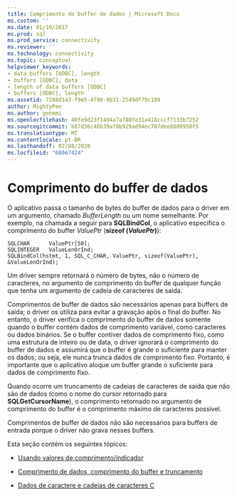 ```yaml
---
title: Comprimento do buffer de dados | Microsoft Docs
ms.custom: ''
ms.date: 01/19/2017
ms.prod: sql
ms.prod_service: connectivity
ms.reviewer: ''
ms.technology: connectivity
ms.topic: conceptual
helpviewer_keywords:
- data buffers [ODBC], length
- buffers [ODBC], data
- length of data buffers [ODBC]
- buffers [ODBC], length
ms.assetid: 7288d143-f9e5-4f90-9b31-2549df79c109
author: MightyPen
ms.author: genemi
ms.openlocfilehash: 40fe9d23f14d4a7af80fe31a418cccf7133b7252
ms.sourcegitcommit: b87d36c46b39af8b929ad94ec707dee8800950f5
ms.translationtype: MT
ms.contentlocale: pt-BR
ms.lasthandoff: 02/08/2020
ms.locfileid: "68067424"
---
```

# <a name="data-buffer-length"></a>Comprimento do buffer de dados
O aplicativo passa o tamanho de bytes do buffer de dados para o driver em um argumento, chamado *BufferLength* ou um nome semelhante. Por exemplo, na chamada a seguir para **SQLBindCol**, o aplicativo especifica o comprimento do buffer *ValuePtr* (**sizeof (***ValuePtr***)**):  
  
```  
SQLCHAR      ValuePtr[50];  
SQLINTEGER   ValueLenOrInd;  
SQLBindCol(hstmt, 1, SQL_C_CHAR, ValuePtr, sizeof(ValuePtr), &ValueLenOrInd);  
```  
  
 Um driver sempre retornará o número de bytes, não o número de caracteres, no argumento de comprimento do buffer de qualquer função que tenha um argumento de cadeia de caracteres de saída.  
  
 Comprimentos de buffer de dados são necessários apenas para buffers de saída; o driver os utiliza para evitar a gravação após o final do buffer. No entanto, o driver verifica o comprimento do buffer de dados somente quando o buffer contém dados de comprimento variável, como caracteres ou dados binários. Se o buffer contiver dados de comprimento fixo, como uma estrutura de inteiro ou de data, o driver ignorará o comprimento do buffer de dados e assumirá que o buffer é grande o suficiente para manter os dados; ou seja, ele nunca trunca dados de comprimento fixo. Portanto, é importante que o aplicativo aloque um buffer grande o suficiente para dados de comprimento fixo.  
  
 Quando ocorre um truncamento de cadeias de caracteres de saída que não são de dados (como o nome do cursor retornado para **SQLGetCursorName**), o comprimento retornado no argumento de comprimento do buffer é o comprimento máximo de caracteres possível.  
  
 Comprimentos de buffer de dados não são necessários para buffers de entrada porque o driver não grava nesses buffers.  
  
 Esta seção contém os seguintes tópicos:  
  
-   [Usando valores de comprimento/indicador](../../../odbc/reference/develop-app/using-length-and-indicator-values.md)  
  
-   [Comprimento de dados, comprimento do buffer e truncamento](../../../odbc/reference/develop-app/data-length-buffer-length-and-truncation.md)  
  
-   [Dados de caractere e cadeias de caracteres C](../../../odbc/reference/develop-app/character-data-and-c-strings.md)
